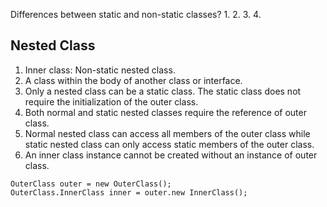 Differences between static and non-static classes?
1. 
2. 
3. 
4. 

## Nested Class
1. Inner class: Non-static nested class.  
2. A class within the body of another class or interface.  
3. Only a nested class can be a static class. The static class does not require the initialization of the outer class.    
4. Both normal and static nested classes require the reference of outer class.  
5. Normal nested class can access all members of the outer class while static nested class can only access static members of the outer class.  
6. An inner class instance cannot be created without an instance of outer class.  
  ```
  OuterClass outer = new OuterClass();
  OuterClass.InnerClass inner = outer.new InnerClass();
  ```

